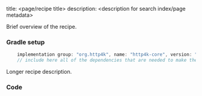 title: <page/recipe title>
description: <description for search index/page metadata>

Brief overview of the recipe.

### Gradle setup
```groovy
    implementation group: "org.http4k", name: "http4k-core", version: "4.0.0.0"
    // include here all of the dependencies that are needed to make the code run
```

Longer recipe description.

### Code [<img class="octocat"/>](https://github.com/http4k/http4k/blob/master/src/docs/cookbook/<folder>/example.kt)

<script src="https://gist-it.appspot.com/https://github.com/http4k/http4k/blob/master/src/docs/cookbook/<folder>/example.kt"></script>
```
